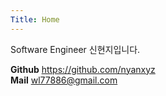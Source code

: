 ```yaml
---
Title: Home
---
```


Software Engineer 신현지입니다.

**Github** https://github.com/nyanxyz <br>
**Mail** wl77886@gmail.com